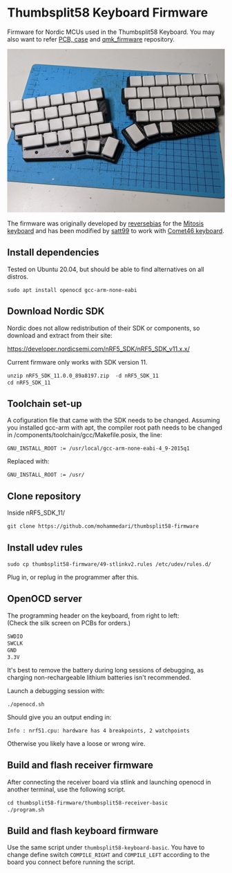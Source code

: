 # Thumbsplit58 Keyboard Firmware
Firmware for Nordic MCUs used in the Thumbsplit58 Keyboard. You may also want to refer [PCB, case](https://github.com/mohammedari/thumbsplit58-hardware) and [qmk_firmware](https://github.com/mohammedari/qmk_firmware/blob/oneoff/thumbsplit58/keyboards/thumbsplit58/) repository.

![teaser](https://github.com/mohammedari/thumbsplit58-hardware/blob/main/doc/teaser.jpg?raw=true)

The firmware was originally developed by [reversebias](https://github.com/reversebias) for the [Mitosis keyboard](https://github.com/reversebias/mitosis) and has been modified by [satt99](https://github.com/satt99) to work with [Comet46 keyboard](https://github.com/satt99/comet46-firmware).

## Install dependencies

Tested on Ubuntu 20.04, but should be able to find alternatives on all distros. 

```
sudo apt install openocd gcc-arm-none-eabi
```

## Download Nordic SDK

Nordic does not allow redistribution of their SDK or components, so download and extract from their site:

https://developer.nordicsemi.com/nRF5_SDK/nRF5_SDK_v11.x.x/

Current firmware only works with SDK version 11.

```
unzip nRF5_SDK_11.0.0_89a8197.zip  -d nRF5_SDK_11
cd nRF5_SDK_11
```

## Toolchain set-up

A cofiguration file that came with the SDK needs to be changed. Assuming you installed gcc-arm with apt, the compiler root path needs to be changed in /components/toolchain/gcc/Makefile.posix, the line:
```
GNU_INSTALL_ROOT := /usr/local/gcc-arm-none-eabi-4_9-2015q1
```
Replaced with:
```
GNU_INSTALL_ROOT := /usr/
```

## Clone repository
Inside nRF5_SDK_11/
```
git clone https://github.com/mohammedari/thumbsplit58-firmware
```

## Install udev rules
```
sudo cp thumbsplit58-firmware/49-stlinkv2.rules /etc/udev/rules.d/
```
Plug in, or replug in the programmer after this.

## OpenOCD server
The programming header on the keyboard, from right to left:  
(Check the silk screen on PCBs for orders.)
```
SWDIO
SWCLK
GND
3.3V
```

It's best to remove the battery during long sessions of debugging, as charging non-rechargeable lithium batteries isn't recommended.

Launch a debugging session with:
```
./openocd.sh
```
Should give you an output ending in:
```
Info : nrf51.cpu: hardware has 4 breakpoints, 2 watchpoints
```
Otherwise you likely have a loose or wrong wire.

## Build and flash receiver firmware

After connecting the receiver board via stlink and launching openocd in another terminal, use the following script.
```
cd thumbsplit58-firmware/thumbsplit58-receiver-basic
./program.sh
```

## Build and flash keyboard firmware

Use the same script under `thumbsplit58-keyboard-basic`.
You have to change define switch `COMPILE_RIGHT` and `COMPILE_LEFT` according to the board you connect before running the script.

